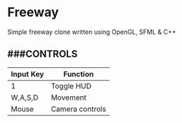 # Freeway
Simple freeway clone written using OpenGL, SFML & C++

###CONTROLS
-----------
Input Key    |  Function
-------- | ---
1 | Toggle HUD
W,A,S,D    | Movement
Mouse     | Camera controls
